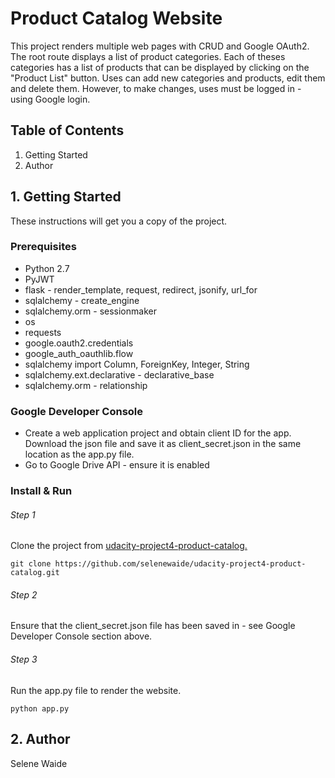 # Product Catalog Website

This project renders multiple web pages with CRUD and Google OAuth2. The root route displays a list of product categories. Each of theses categories has a list of products that can be displayed by clicking on the "Product List" button. Uses can add new categories and products, edit them and delete them. However, to make changes, uses must be logged in - using Google login.

## Table of Contents
1. Getting Started
2. Author
 

## 1. Getting Started

These instructions will get you a copy of the project. 

### Prerequisites

* Python 2.7
* PyJWT
* flask - render_template, request, redirect, jsonify, url_for
* sqlalchemy - create_engine
* sqlalchemy.orm - sessionmaker
* os
* requests
* google.oauth2.credentials
* google_auth_oauthlib.flow
* sqlalchemy import Column, ForeignKey, Integer, String
* sqlalchemy.ext.declarative - declarative_base
* sqlalchemy.orm - relationship


### Google Developer Console
* Create a web application project and obtain client ID for the app. Download the json file and save it as client_secret.json in the same location as the app.py file.
* Go to Google Drive API - ensure it is enabled 

### Install & Run

###### Step 1
Clone the project from [udacity-project4-product-catalog.](https://github.com/selenewaide/udacity-project4-product-catalog.git)
```
git clone https://github.com/selenewaide/udacity-project4-product-catalog.git
```

###### Step 2
Ensure that the client_secret.json file has been saved in - see Google Developer Console section above.

###### Step 3
Run the app.py file to render the website.
```
python app.py
```


## 2. Author

Selene Waide


